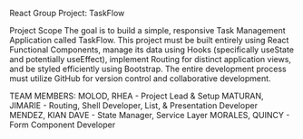 React Group Project: TaskFlow

Project Scope
The goal is to build a simple, responsive Task Management Application called TaskFlow. This project
must be built entirely using React Functional Components, manage its data using Hooks (specifically
useState and potentially useEffect), implement Routing for distinct application views, and be styled
efficiently using Bootstrap. The entire development process must utilize GitHub for version control and
collaborative development.

TEAM MEMBERS:
MOLOD, RHEA - Project Lead & Setup
MATURAN, JIMARIE - Routing, Shell Developer, List, & Presentation Developer
MENDEZ, KIAN DAVE - State Manager, Service Layer
MORALES, QUINCY - Form Component Developer
